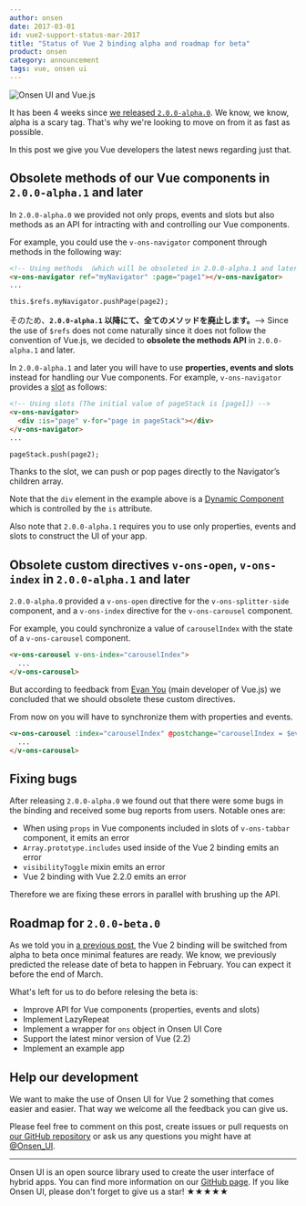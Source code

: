 ```yaml
---
author: onsen
date: 2017-03-01
id: vue2-support-status-mar-2017
title: "Status of Vue 2 binding alpha and roadmap for beta"
product: onsen
category: announcement
tags: vue, onsen ui
---
```


![Onsen UI and Vue.js](https://onsen.io/blog/content/images/2016/Aug/onsen_vue.png)

It has been 4 weeks since [we released `2.0.0-alpha.0`](/blog/vuejs-2-binding-alpha-version-is-here/). We know, we know, alpha is a scary tag. That's why we're looking to move on from it as fast as possible.

In this post we give you Vue developers the latest news regarding just that.

## Obsolete methods of our Vue components in `2.0.0-alpha.1` and later

In `2.0.0-alpha.0` we provided not only props, events and slots but also methods as an API for intracting with and controlling our Vue components.

For example, you could use the `v-ons-navigator` component through methods in the following way:

<!-- more -->

```html
<!-- Using methods （which will be obsoleted in 2.0.0-alpha.1 and later） -->
<v-ons-navigator ref="myNavigator" :page="page1"></v-ons-navigator>
...

this.$refs.myNavigator.pushPage(page2);
```

そのため、**`2.0.0-alpha.1` 以降にて、全てのメソッドを廃止します。**-->
Since the use of `$refs` does not come naturally since it does not follow the convention of Vue.js, we decided to **obsolete the methods API** in `2.0.0-alpha.1` and later.

In `2.0.0-alpha.1` and later you will have to use **properties, events and slots** instead for handling our Vue components.
For example, `v-ons-navigator` provides a [slot](https://vuejs.org/v2/guide/components.html#Content-Distribution-with-Slots) as follows:

```html
<!-- Using slots (The initial value of pageStack is [page1]) -->
<v-ons-navigator>
  <div :is="page" v-for="page in pageStack"></div>
</v-ons-navigator>
...

pageStack.push(page2);
```

Thanks to the slot, we can push or pop pages directly to the Navigator’s children array.

Note that the `div` element in the example above is a [Dynamic Component](https://vuejs.org/v2/guide/components.html#Dynamic-Components) which is controlled by the `is` attribute.

Also note that `2.0.0-alpha.1` requires you to use only properties, events and slots to construct the UI of your app.

## Obsolete custom directives `v-ons-open`, `v-ons-index` in `2.0.0-alpha.1` and later

`2.0.0-alpha.0` provided a `v-ons-open` directive for the `v-ons-splitter-side` component, and a `v-ons-index` directive for the `v-ons-carousel` component.

For example, you could synchronize a value of `carouselIndex` with the state of a `v-ons-carousel` component.

```html
<v-ons-carousel v-ons-index="carouselIndex">
  ...
</v-ons-carousel>
```

But according to feedback from [Evan You](https://github.com/yyx990803) (main developer of Vue.js) we concluded that we should obsolete these custom directives.

From now on you will have to synchronize them with properties and events.

```html
<v-ons-carousel :index="carouselIndex" @postchange="carouselIndex = $event.activeIndex">
  ...
</v-ons-carousel>
```

## Fixing bugs

After releasing `2.0.0-alpha.0` we found out that there were some bugs in the binding and received some bug reports from users.
Notable ones are:

- When using `props` in Vue components included in slots of `v-ons-tabbar` component, it emits an error
- `Array.prototype.includes` used inside of the Vue 2 binding emits an error
- `visibilityToggle` mixin emits an error
- Vue 2 binding with Vue 2.2.0 emits an error

Therefore we are fixing these errors in parallel with brushing up the API.

## Roadmap for `2.0.0-beta.0`

As we told you in [a previous post](/blog/vue2-support-status-jan-2017/), the Vue 2 binding will be switched from alpha to beta once minimal features are ready.
We know, we previously predicted the release date of beta to happen in February. You can expect it before the end of March.

What's left for us to do before relesing the beta is:

- Improve API for Vue components (properties, events and slots)
- Implement LazyRepeat
- Implement a wrapper for `ons` object in Onsen UI Core
- Support the latest minor version of Vue (2.2)
- Implement an example app

## Help our development

We want to make the use of Onsen UI for Vue 2 something that comes easier and easier.
That way we welcome all the feedback you can give us.

Please feel free to comment on this post, create issues or pull requests on [our GitHub repository](https://github.com/OnsenUI/OnsenUI) or ask us any questions you might have at [@Onsen_UI](https://twitter.com/Onsen_UI).

---

Onsen UI is an open source library used to create the user interface of hybrid apps. You can find more information on our [GitHub page](https://github.com/OnsenUI/OnsenUI). If you like Onsen UI, please don't forget to give us a star! ★★★★★
